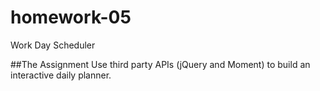 # homework-05
Work Day Scheduler

##The Assignment
Use third party APIs (jQuery and Moment) to build an interactive daily planner.
